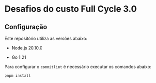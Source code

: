 # Desafios do custo Full Cycle 3.0

## Configuração

Este repositório utiliza as versões abaixo:

- Node.js 20.10.0

- Go 1.21


Para configurar o `commitlint` é necessário executar os comandos abaixo:
```
pnpm install
```

